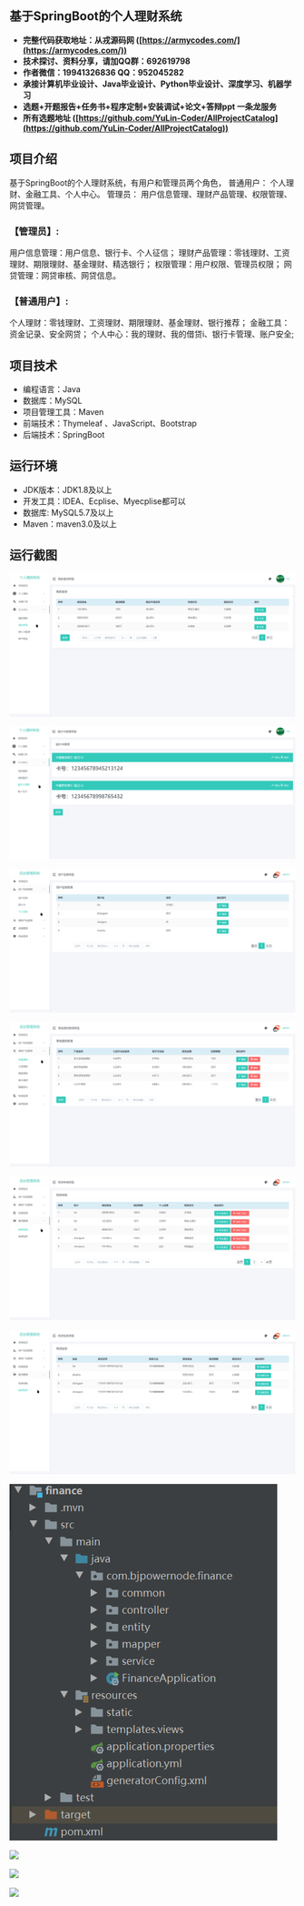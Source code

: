 ## 基于SpringBoot的个人理财系统

- <b>完整代码获取地址：从戎源码网 ([https://armycodes.com/](https://armycodes.com/))</b>
- <b>技术探讨、资料分享，请加QQ群：692619798</b> 
- <b>作者微信：19941326836  QQ：952045282</b> 
- <b>承接计算机毕业设计、Java毕业设计、Python毕业设计、深度学习、机器学习</b>
- <b>选题+开题报告+任务书+程序定制+安装调试+论文+答辩ppt 一条龙服务</b>
- <b>所有选题地址 ([https://github.com/YuLin-Coder/AllProjectCatalog](https://github.com/YuLin-Coder/AllProjectCatalog)) </b>

## 项目介绍
基于SpringBoot的个人理财系统，有用户和管理员两个角色，
普通用户： 个人理财、金融工具、个人中心。 
管理员： 用户信息管理、理财产品管理、权限管理、网贷管理。

### 【管理员】:
用户信息管理：用户信息、银行卡、个人征信；
理财产品管理：零钱理财、工资理财、期限理财、基金理财、精选银行；
权限管理：用户权限、管理员权限；
网贷管理：网贷审核、网贷信息。

### 【普通用户】:
个人理财：零钱理财、工资理财、期限理财、基金理财、银行推荐；
金融工具：资金记录、安全网贷；
个人中心：我的理财、我的借贷i、银行卡管理、账户安全;

## 项目技术
- 编程语言：Java
- 数据库：MySQL
- 项目管理工具：Maven
- 前端技术：Thymeleaf 、JavaScript、Bootstrap
- 后端技术：SpringBoot

## 运行环境
- JDK版本：JDK1.8及以上
- 开发工具：IDEA、Ecplise、Myecplise都可以
- 数据库: MySQL5.7及以上
- Maven：maven3.0及以上

## 运行截图
![](screenshot/1.png)

![](screenshot/2.png)

![](screenshot/3.png)

![](screenshot/4.png)

![](screenshot/5.png)

![](screenshot/6.png)

![](screenshot/7.png)

![](screenshot/8.png)

![](screenshot/9.png)

![](screenshot/10.png)

